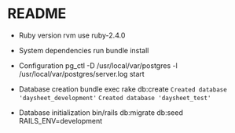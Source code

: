# README

* Ruby version
rvm use ruby-2.4.0

* System dependencies
run bundle install

* Configuration
pg_ctl -D /usr/local/var/postgres -l /usr/local/var/postgres/server.log start

* Database creation
bundle exec rake db:create
`Created database 'daysheet_development'`
`Created database 'daysheet_test'`

* Database initialization
bin/rails db:migrate db:seed RAILS_ENV=development 

